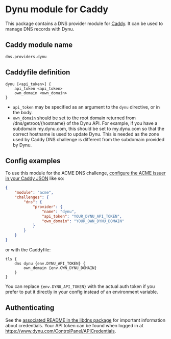 Dynu module for Caddy
===========================

This package contains a DNS provider module for [Caddy](https://github.com/caddyserver/caddy). It can be used to manage DNS records with Dynu.

## Caddy module name

```
dns.providers.dynu
```

## Caddyfile definition

```
dynu [<api_token>] {
    api_token <api_token>
    own_domain <own_domain>
}
```

- `api_token` may be specified as an argument to the `dynu` directive, or in the body.
- `own_domain` should be set to the root domain returned from /dns/getroot/{hostname} of the Dynu API. For example, if you have a subdomain my.dynu.com, this should be set to my.dynu.com so that the correct hostname is used to update Dynu. This is needed as the zone used by Caddy DNS challenge is different from the subdomain provided by Dynu.

## Config examples

To use this module for the ACME DNS challenge, [configure the ACME issuer in your Caddy JSON](https://caddyserver.com/docs/json/apps/tls/automation/policies/issuer/acme/) like so:

```json
{
	"module": "acme",
	"challenges": {
		"dns": {
			"provider": {
				"name": "dynu",
				"api_token": "YOUR_DYNU_API_TOKEN",
				"own_domain": "YOUR_OWN_DYNU_DOMAIN"
			}
		}
	}
}
```

or with the Caddyfile:

```
tls {
	dns dynu {env.DYNU_API_TOKEN} {
		own_domain {env.OWN_DYNU_DOMAIN}
	}
}
```

You can replace `{env.DYNU_API_TOKEN}` with the actual auth token if you prefer to put it directly in your config instead of an environment variable.

## Authenticating

See the [associated README in the libdns package](https://github.com/taviowong/libdns-dynu) for important information about credentials. Your API token can be found when logged in at https://www.dynu.com/ControlPanel/APICredentials.
